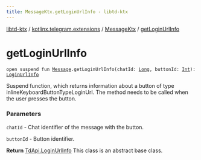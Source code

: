 ```yaml
---
title: MessageKtx.getLoginUrlInfo - libtd-ktx
---
```


[libtd-ktx](../../index.html) / [kotlinx.telegram.extensions](../index.html) / [MessageKtx](index.html) / [getLoginUrlInfo](./get-login-url-info.html)

# getLoginUrlInfo

`open suspend fun `[`Message`](https://tdlibx.github.io/td/docs/org/drinkless/td/libcore/telegram/TdApi/Message.html)`.getLoginUrlInfo(chatId: `[`Long`](https://kotlinlang.org/api/latest/jvm/stdlib/kotlin/-long/index.html)`, buttonId: `[`Int`](https://kotlinlang.org/api/latest/jvm/stdlib/kotlin/-int/index.html)`): `[`LoginUrlInfo`](https://tdlibx.github.io/td/docs/org/drinkless/td/libcore/telegram/TdApi/LoginUrlInfo.html)

Suspend function, which returns information about a button of type
inlineKeyboardButtonTypeLoginUrl. The method needs to be called when the user presses the button.

### Parameters

`chatId` - Chat identifier of the message with the button.

`buttonId` - Button identifier.

**Return**
[TdApi.LoginUrlInfo](https://tdlibx.github.io/td/docs/org/drinkless/td/libcore/telegram/TdApi/LoginUrlInfo.html) This class is an abstract base class.

